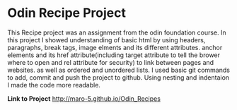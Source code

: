 # Odin Recipe Project 

This Recipe project was an assignment from the odin foundation course.
In this project I showed understanding of basic html by using headers, paragraphs, break tags, image elments and its different attributes. anchor elements and its href attribute(including target attribute to tell the brower where to open and rel attribute for security) to link between pages and websites. as well as ordered and unordered lists.
I used basic git commands to add, commit and push the project to github.
Using nesting and indentaion I made the code more readable.

**Link to Project** http://maro-5.github.io/Odin_Recipes